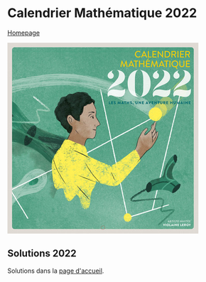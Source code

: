 # Calendrier Mathématique 2022

[Homepage](../README.md)

![cal-2022](cal-2022.jpg)

## Solutions 2022

Solutions dans la [page d'accueil](../).
